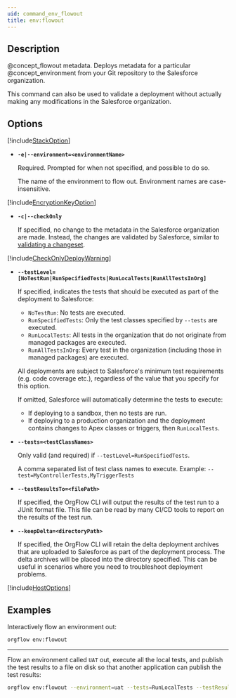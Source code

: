 ```yaml
---
uid: command_env_flowout
title: env:flowout
---
```


## Description

@concept_flowout metadata. Deploys metadata for a particular @concept_environment from your Git repository to the Salesforce organization.

This command can also be used to validate a deployment without actually making any modifications in the Salesforce organization.

## Options

[!include[StackOption](partials/stack-option.md)]

- **`-e|--environment=<environmentName>`**
  
  Required. Prompted for when not specified, and possible to do so.

  The name of the environment to flow out. Environment names are case-insensitive.
  
[!include[EncryptionKeyOption](partials/encryption-key-option.md)]

- **`-c|--checkOnly`**
  
  If specified, no change to the metadata in the Salesforce organization are made. Instead, the changes are validated by Salesforce, similar to [validating a changeset](https://help.salesforce.com/articleView?id=sf.changesets_inbound_test_deploy.htm&type=5).

[!include[CheckOnlyDeployWarning](partials/check-only-deploy-warning.md)]

- **`--testLevel=[NoTestRun|RunSpecifiedTests|RunLocalTests|RunAllTestsInOrg]`**
  
  If specified, indicates the tests that should be executed as part of the deployment to Salesforce:
  - `NoTestRun`: No tests are executed.
  - `RunSpecifiedTests`: Only the test classes specified by `--tests` are executed.
  - `RunLocalTests`: All tests in the organization that do not originate from managed packages are executed.
  - `RunAllTestsInOrg`: Every test in the organization (including those in managed packages) are executed.

  All deployments are subject to Salesforce's minimum test requirements (e.g. code coverage etc.), regardless of the value that you specify for this option.
  
  If omitted, Salesforce will automatically determine the tests to execute:
  - If deploying to a sandbox, then no tests are run.
  - If deploying to a production organization and the deployment contains changes to Apex classes or triggers, then `RunLocalTests`.

- **`--tests=<testClassNames>`**
  
  Only valid (and required) if `--testLevel=RunSpecifiedTests`.

  A comma separated list of test class names to execute. Example: `--test=MyControllerTests,MyTriggerTests`

- **`--testResultsTo=<filePath>`**
  
  If specified, the OrgFlow CLI will output the results of the test run to a JUnit format file. This file can be read by many CI/CD tools to report on the results of the test run.

- **`--keepDelta=<directoryPath>`**
  
  If specified, the OrgFlow CLI will retain the delta deployment archives that are uploaded to Salesforce as part of the deployment process. The delta archives will be placed into the directory specified. This can be useful in scenarios where you need to troubleshoot deployment problems.

[!include[HostOptions](partials/host-options.md)]

## Examples

Interactively flow an environment out:

```bash
orgflow env:flowout
```

***

Flow an environment called `UAT` out, execute all the local tests, and publish the test results to a file on disk so that another application can publish the test results:

```bash
orgflow env:flowout --environment=uat --tests=RunLocalTests --testResultsTo="C:\TestResults\MyTestResult.xml"
```
